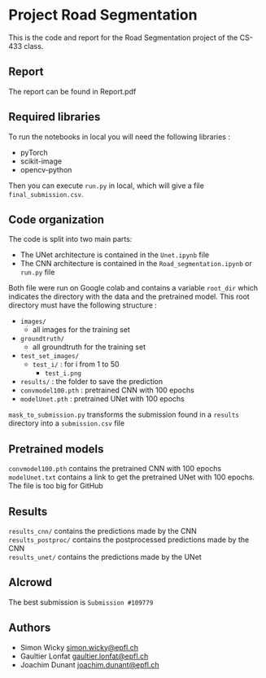 # Project Road Segmentation

This is the code and report for the Road Segmentation project of the CS-433 class.

## Report

The report can be found in Report.pdf

## Required libraries
To run the notebooks in local you will need the following libraries :
 -  pyTorch
 -  scikit-image
 -  opencv-python
 
 Then you can execute `run.py` in local, which will give a file `final_submission.csv`.
 
## Code organization

The code is split into two main parts:
* The UNet architecture is contained in the `Unet.ipynb` file
* The CNN architecture is contained in the `Road_segmentation.ipynb` or `run.py` file

Both file were run on Google colab and contains a variable `root_dir` which indicates the directory with the data and the pretrained model. This root directory must have the following structure :
- `images/`
    - all images for the training set
- `groundtruth/`
    - all groundtruth for the training set
- `test_set_images/`  
    - `test_i/` : for i from 1 to 50
        - `test_i.png`
- `results/` : the folder to save the prediction
- `convmodel100.pth` : pretrained CNN with 100 epochs
- `modelUnet.pth` : pretrained UNet with 100 epochs

`mask_to_submission.py` transforms the submission found in a `results` directory into a `submission.csv` file

## Pretrained models
`convmodel100.pth` contains the pretrained CNN with 100 epochs
`modelUnet.txt` contains a link to get the pretrained UNet with 100 epochs. The file is too big for GitHub


## Results

`results_cnn/` contains the predictions made by the CNN  
`results_postproc/` contains the postprocessed predictions made by the CNN  
`results_unet/` contains the predictions made by the UNet  

## AIcrowd

The best submission is `Submission #109779`

## Authors

- Simon Wicky simon.wicky@epfl.ch
- Gaultier Lonfat gaultier.lonfat@epfl.ch
- Joachim Dunant joachim.dunant@epfl.ch
